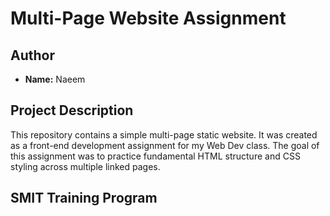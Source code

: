 # Multi-Page Website Assignment


## Author

* **Name:** Naeem

## Project Description

This repository contains a simple multi-page static website. It was created as a front-end development assignment for my Web Dev class. The goal of this assignment was to practice fundamental HTML structure and CSS styling across multiple linked pages.

## SMIT Training Program
